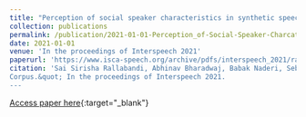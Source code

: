 ```yaml
---
title: "Perception of social speaker characteristics in synthetic speech"
collection: publications
permalink: /publication/2021-01-01-Perception_of-Social-Speaker-Charcateristics-in-Synthetic-Speech
date: 2021-01-01
venue: 'In the proceedings of Interspeech 2021'
paperurl: 'https://www.isca-speech.org/archive/pdfs/interspeech_2021/rallabandi21_interspeech.pdf'
citation: 'Sai Sirisha Rallabandi, Abhinav Bharadwaj, Babak Naderi, Sebastian Möller &quot;Perception_of-Social-Speaker-Charcateristics-in-Synthetic-Speech 
Corpus.&quot; In the proceedings of Interspeech 2021.
---
```

[Access paper here](https://www.isca-speech.org/archive/pdfs/interspeech_2021/rallabandi21_interspeech.pdf){:target="_blank"}
